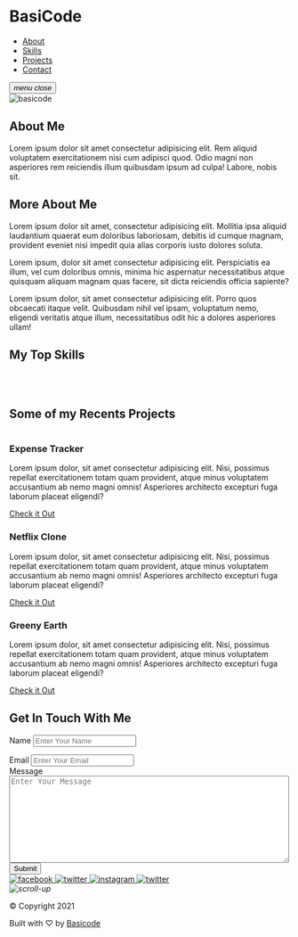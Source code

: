 <!DOCTYPE html>
<html lang="en">
<head>
    <meta charset="UTF-8">
    <meta http-equiv="X-UA-Compatible" content="IE=edge">
    <meta name="viewport" content="width=device-width, initial-scale=1.0">
    <!--CSS styles-->
    <link rel="stylesheet" href="assets/css/style.css">
    <!--Favicons-->
    <link rel="apple-touch-icon" sizes="180x180" href="assets/icons/apple-touch-icon.png"/>
    <link rel="icon" type ="image/png" href="assets/icons/apple-touch-icon.png"/>
    <!--Animate CSS CDN-->
    <link rel="stylesheet" href="https://cdnjs.cloudflare.com/ajax/libs/animate.css/4.1.1/animate.min.css"/>
   <link rel="stylesheet" href="https://fonts.googleapis.com/icon?family=Material+Icons" rel="stylesheet""> 
</head>
<body>
  <!-- Menu--> 
    <h1>BasiCode</h1>
      <ul class="menu">
        <li><a href ="#about" class="menuItem">About</a></li>
        <li><a href ="#skills" class="menuItem">Skills</a></li>
        <li><a href ="#projects" class="menuItem">Projects</a></li>
        <li><a href ="#contact" class="menuItem">Contact</a></li>
      </ul>
      <button class="hamburger">
        <i class="menuIcon material-icons">menu</i>
        <i class="closeIcon material-icons">close</i>
      </button> 
  <!--Hero Section-->
  <section class="hero" id="about">
    <img
        src="assets/images/wfh_1.svg"
        alt ="basicode"
        loading="lazy"
        class="hero-img" />
    <div class "bio animate__animated animate__shakeX">
      <h2 class ="bio-title">About Me</h2>
      <p class= "bio-text">Lorem ipsum dolor sit amet consectetur adipisicing elit. 
        Rem aliquid voluptatem exercitationem nisi cum adipisci quod. 
        Odio magni non asperiores rem reiciendis illum quibusdam ipsum ad culpa! Labore, nobis sit.
      </p>
    </div>
  </section>
  <!-- More About-->
  <section class="more-about">
    <h2>More About Me </h2>
    <p>Lorem ipsum dolor sit amet, consectetur adipisicing elit. 
      Mollitia ipsa aliquid laudantium quaerat eum doloribus laboriosam, debitis id cumque magnam, 
      provident eveniet nisi impedit quia alias corporis iusto dolores soluta.</p>
    <p>Lorem ipsum, dolor sit amet consectetur adipisicing elit.
       Perspiciatis ea illum, vel cum doloribus omnis, minima hic aspernatur necessitatibus 
       atque quisquam aliquam magnam quas facere, sit dicta reiciendis officia sapiente?</p>
    <p>Lorem ipsum dolor, sit amet consectetur adipisicing elit. Porro quos obcaecati itaque velit. 
      Quibusdam nihil vel ipsam, voluptatum nemo, eligendi veritatis atque illum, necessitatibus odit hic a dolores asperiores ullam!</p>
  </section>
  <!--Skills Section-->
  <section class="skills" id="skills">
    <h2 class="skill-header">My Top Skills</h2>
    <div class="skills-wrapper">
      <div class="first-set animate__animated animate__pulse ">
        <img src="assets/icons/logo-html5.svg" 
        alt=""
        loading="lazy"
        class= "icon icon-card"
        />
        <img src="assets/icons/logo-css3.svg" 
        alt=""
        loading="lazy"
        class= "icon icon-card"
        />
        <img src="assets/icons/logo-javascript.svg" 
        alt=""
        loading="lazy"
        class= "icon icon-card"
        />
      </div>
      <div class="second-set animate__animated animate__pulse ">
        <img src="assets/icons/logo-github.svg" 
        alt=""
        loading="lazy"
        class= "icon icon-card"
        />
        <img src="assets/icons/logo-python.svg" 
        alt=""
        loading="lazy"
        class= "icon icon-card"
        />
        <img src="assets/icons/logo-react.svg" 
        alt=""
        loading="lazy"
        class= "icon icon-card"
        />
      </div>
    </div>
  </section>
  <section class="projects" id="projects">
    <h2 class="projects-title">Some of my Recents Projects</h2>
    <div class="projects-container">
      <div class="project-container project-card">
        <img
          src="assets/images/expertTracker.png"
          alt=""
          loading="lazy"
          class="project-pic"
        />
        <h3 class="projects-title">Expense Tracker</h3>
        <p class="project-details">Lorem ipsum dolor, sit amet consectetur adipisicing elit. 
          Nisi, possimus repellat exercitationem totam quam provident, atque minus voluptatem accusantium ab nemo magni omnis! 
          Asperiores architecto excepturi fuga laborum placeat eligendi?
        </p>
        <a href="#" target="_blank" class="project-link">Check it Out</a>
      </div>
      <div class="project-container project-card">
        <img
          src="assets/images/netflixClone.png"
          alt=""
          loading="lazy"
          class="project-pic"
        />
        <h3 class="projects-title">Netflix Clone</h3>
        <p class="project-details">Lorem ipsum dolor, sit amet consectetur adipisicing elit. 
          Nisi, possimus repellat exercitationem totam quam provident, atque minus voluptatem accusantium ab nemo magni omnis! 
          Asperiores architecto excepturi fuga laborum placeat eligendi?
        </p>
        <a href="#" target="_blank" class="project-link">Check it Out</a>
      </div>
      <div class="project-container project-card">
        <img
          src="assets/images/greenyEarth.png"
          alt=""
          loading="lazy"
          class="project-pic"
        />
        <h3 class="projects-title">Greeny Earth</h3>
        <p class="project-details">Lorem ipsum dolor, sit amet consectetur adipisicing elit. 
          Nisi, possimus repellat exercitationem totam quam provident, atque minus voluptatem accusantium ab nemo magni omnis! 
          Asperiores architecto excepturi fuga laborum placeat eligendi?
        </p>
        <a href="#" target="_blank" class="project-link">Check it Out</a>
      </div>
    </div>
  </section>
  <!--Contact Section-->
  <section class="contact" id="contact">
    <h2>Get In Touch With Me</h2>
    <div class="contact-form-container ">
      <div class="contact-form">
        <form action="https://formspree.io/f/xyylngw" method="POST"
          <div class="form-control">
            <label for="name">Name</label>
            <input
              type="text"
              id="name"
              name="sender-name"
              placeholder="Enter Your Name"
              class="input-field"
              required/>
          </div>
          <div class="form-control">
            <label for="name">Email</label>
            <input
              type="email"
              id="email"
              name="sender-email"
              placeholder="Enter Your Email"
              class="input-field"
              required/>
          </div>
          <div class="form-control">
            <label for="name">Message</label>
            <textarea
              id="message"
              cols="60"
              rows="10"
              placeholder="Enter Your Message"
              name="message"
              class="input-field"
              required></textarea>
          </div>
          <input 
            type="submit"
            value="Submit" 
            id="submit-btn"
            class="submit-btn"/>
        </form>
      </div>
    </div>
  </section>
  <!--Social Accounts- Fixed to the right-->
  <div class="socials">
    <a href="#" target="_blank"><img
      src="assets/icons/icons8-facebook.gif"
      alt="facebook"
      loading="lazy"
      class="socicon"/>
    </a>
    <a href="#" target="_blank"><img
      src="assets/icons/icons8-twitter.gif"
      alt="twitter"
      loading="lazy"
      class="socicon"/>
    </a>
    <a href="#" target="_blank"><img
      src="assets/icons/icons8-instagram.gif"
      alt="instagram"
      loading="lazy"
      class="socicon"/>
    </a>
    <a href="#" target="_blank"><img
      src="assets/icons/icons8-linkedin.gif"
      alt="twitter"
      loading="lazy"
      class="socicon"/>
    </a>
  </div>
  <!--Scroll to top-->
  <i class="scroll-up" id="scroll-up"
    ><img src="assets/icons/icons8-scroll-up.gif"
      class="socicon up-arrow"
      alt="scroll-up"
      /></i>
  <!--Footer Section-->
  <footer>
          <p class="copy">&copy; Copyright 2021</p>
          <p class="copy">
            Built with &#x2661; by 
            <a href ="https://www.basicode.eu" target="_blank">Basicode</a>
          </p>
  </footer>
  <!-- Website Scripts-->
<script>
  // scroll to top functionality
const scrollUp = document.querySelector("#scroll-up");

scrollUp.addEventListener("click", () => {
  window.scrollTo({
    top: 0,
    left: 0,
    behavior:"smooth",
  });
});
</script>
<script>
const menu = document.querySelector(".menu");
const menuItems = document.querySelectorAll(".menuItem");
const hamburger= document.querySelector(".hamburger");
const closeIcon= document.querySelector(".closeIcon");
const menuIcon = document.querySelector(".menuIcon");

function toggleMenu() {
  if (menu.classList.contains("showMenu")) {
    menu.classList.remove("showMenu");
    closeIcon.style.display = "none";
    menuIcon.style.display = "block";
  } else {
    menu.classList.add("showMenu");
    closeIcon.style.display = "block";
    menuIcon.style.display = "none";
  }
}

hamburger.addEventListener("click", toggleMenu);
menuItems.forEach( 
  function(menuItem) { 
    menuItem.addEventListener("click", toggleMenu);
  }
)
</script>
  <script src="assets/js/app.js"></script>
  <!--Ion icons scripts-->
  <script type="module" src="https://unpkg.com/ionicons@5.5.2/dist/ionicons/ionicons.esm.js"></script>
  <script nomodule src="https://unpkg.com/ionicons@5.5.2/dist/ionicons/ionicons.js"></script>

</body>
</html>
